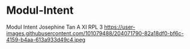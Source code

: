 # Modul-Intent
Modul Intent
Josephine Tan A
XI RPL 3
https://user-images.githubusercontent.com/101079488/204071790-82a18df0-bf6c-4159-b4aa-613a933d49c4.jpeg
